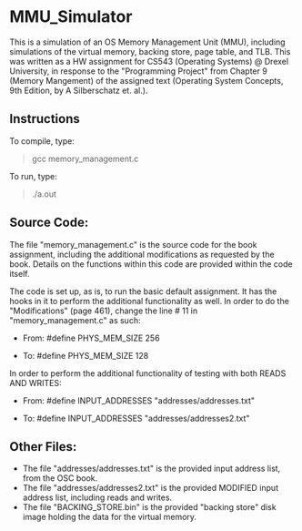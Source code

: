 # MMU_Simulator
This is a simulation of an OS Memory Management Unit (MMU), including simulations of the virtual memory, backing store, page table, and TLB.  This was written as a HW assignment for CS543 (Operating Systems) @ Drexel University, in response to the "Programming Project" from Chapter 9 (Memory Mangement) of the assigned text (Operating System Concepts, 9th Edition, by A Silberschatz et. al.).

## Instructions

To compile, type:
> gcc memory_management.c

To run, type:
> ./a.out

## Source Code:

The file "memory_management.c" is the source code for the book assignment, including the additional modifications as requested by the book. Details on the functions within this code are provided within the code itself.

The code is set up, as is, to run the basic default assignment.  It has the hooks in it to perform the additional functionality as well.  In order to do the "Modifications" (page 461), change the line # 11 in "memory_management.c" as such:

  - From: #define PHYS_MEM_SIZE        256

  - To: #define PHYS_MEM_SIZE        128

In order to perform the additional functionality of testing with both READS AND WRITES:

  - From: #define INPUT_ADDRESSES      "addresses/addresses.txt"

  - To: #define INPUT_ADDRESSES      "addresses/addresses2.txt"


Other Files:
------------

- The file "addresses/addresses.txt" is the provided input address list, from the OSC book.
- The file "addresses/addresses2.txt" is the provided MODIFIED input address list, including reads and writes.
- The file "BACKING_STORE.bin" is the provided "backing store" disk image holding the data for the virtual memory.
